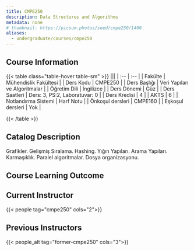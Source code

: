 ```yaml
---
title: CMPE250
description: Data Structures and Algorithms
metadata: none
# thumbnail: https://picsum.photos/seed/cmpe250/1400
aliases:
  - undergraduate/courses/cmpe250
---
```


## Course Information

<!-- prettier-ignore-start -->
{{< table class="table-hover table-sm" >}}
|||
| :-- | :-- |
| Fakülte | Mühendislik Fakültesi |
| Ders Kodu | CMPE250 |
| Ders Başlığı | Veri Yapıları ve Algoritmalar |
| Öğretim Dili | İngilizce |
| Ders Dönemi | Güz |
| Ders Saatleri | Ders: 3, PS:2, Laboratuvar: 0 |
| Ders Kredisi | 4 |
| AKTS | 6 |
| Notlandırma Sistemi | Harf Notu |
| Önkoşul dersleri | CMPE160 |
| Eşkoşul dersleri | Yok |

{{< /table >}}
<!-- prettier-ignore-end -->

## Catalog Description

Grafikler. Gelişmiş Sıralama. Hashing. Yığın Yapıları. Arama Yapıları. Karmaşıklık. Paralel algoritmalar. Dosya organizasyonu.

## Course Learning Outcome

## Current Instructor

{{< people tag="cmpe250" cols="2">}}

## Previous Instructors

{{< people_alt tag="former-cmpe250" cols="3">}}
